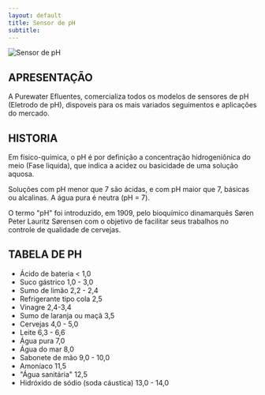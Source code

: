 ```yaml
---
layout: default
title: Sensor de pH
subtitle: 
---
```


<img class="img-responsive center" style="max-width: 100%;" src="../../website/images/Eletrodo de ph purewater.jpg" alt="Sensor de pH">

## APRESENTAÇÃO

A Purewater Efluentes, comercializa todos os modelos de sensores de pH (Eletrodo de pH), dispoveis para os mais variados seguimentos e aplicações do mercado.


## HISTORIA

Em físico-química, o pH é por definição a concentração hidrogeniônica do meio (Fase liquida), que indica a acidez ou basicidade de uma solução aquosa. 

Soluções com pH menor que 7 são ácidas, e com pH maior que 7, básicas ou alcalinas. A água pura é neutra (pH = 7).

O termo "pH" foi introduzido, em 1909, pelo bioquímico dinamarquês Søren Peter Lauritz Sørensen com o objetivo de facilitar seus trabalhos no controle de qualidade de cervejas.

>
## TABELA DE PH

* Ácido de bateria	< 1,0
* Suco gástrico	1,0 - 3,0
* Sumo de limão	2,2 - 2,4
* Refrigerante tipo cola	2,5
* Vinagre	2,4-3,4
* Sumo de laranja ou maçã	3,5
* Cervejas	4,0 - 5,0
* Leite	6,3 - 6,6
* Água pura	7,0
* Água do mar	8,0
* Sabonete de mão	9,0 - 10,0
* Amoníaco	11,5
* "Água sanitária"	12,5
* Hidróxido de sódio (soda cáustica)	13,0 - 14,0



